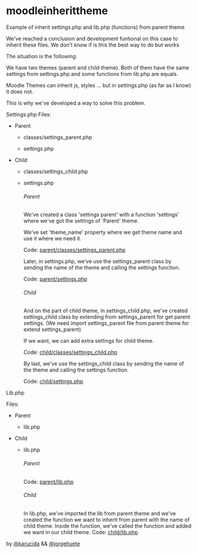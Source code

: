 # moodleinherittheme
Example of inherit settings.php and lib.php (functions) from parent theme

We've reached a conclusion and development funtional
on this case to inherit these files. 
We don't know if is this the best way to do but works

The situation is the following:

We have two themes (parent and child theme). Both of them have the same settings from settings.php and some functions from lib.php are equals.

Moodle Themes can inherit js, styles ... but in settings.php (as far as I know) it does not.

This is why we've developed a way to solve this problem. 

Settings.php
Files: 

- Parent
  - classes/settings_parent.php

  - settings.php

- Child
  - classes/settings_child.php

  - settings.php


    ###### Parent
    
      We've created a class 'settings parent' with a function 'settings' where we've got the settings of 'Parent' theme. 

      We've set 'theme_name' property where we get theme name and use it where we need it.

      Code: [parent/classes/settings_parent.php](https://github.com/Karucida/moodleinherittheme/blob/master/moodle/theme/parent/classes/settings_parent.php)



      Later, in settings.php, we've use the settings_parent class by sending the name of the theme and calling the settings function.

      Code: [parent/settings.php](https://github.com/Karucida/moodleinherittheme/blob/master/moodle/theme/parent/settings.php)



    ###### Child
    
      And on the part of child theme, in settings_child.php, we've created settings_child class by extending from settings_parent for get parent settings. (We need import settings_parent file from parent theme for extend settings_parent)

      If we want, we can add extra settings for child theme.

      Code: [child/classes/settings_child.php](https://github.com/Karucida/moodleinherittheme/blob/master/moodle/theme/child/classes/settings_child.php)



      By last, we've use the settings_child class by sending the name of the theme and calling the settings function.

      Code: [child/settings.php](https://github.com/Karucida/moodleinherittheme/blob/master/moodle/theme/child/settings.php)



Lib.php

Files: 

- Parent
  - lib.php

- Child
  - lib.php



    ###### Parent
    
      Code: [parent/lib.php](https://github.com/Karucida/moodleinherittheme/blob/master/moodle/theme/parent/lib.php)



    ###### Child
    
      In lib.php, we've imported the lib from parent theme and we've created the function we want to inherit from parent with the name of child theme. 
      Inside the function, we've called the function and added we want in our child theme.
      Code: [child/lib.php](https://github.com/Karucida/moodleinherittheme/blob/master/moodle/theme/child/lib.php)


by [@karucida](https://github.com/karucida "karucida") && [@jorgehuete](https://github.com/jorgehuete "jorgehuete")

